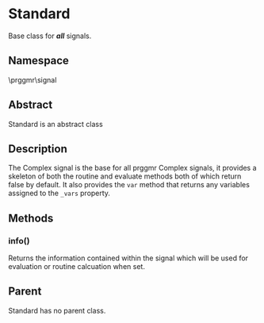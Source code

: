 # Standard

Base class for ***all*** signals.

## Namespace

\prggmr\signal

## Abstract

Standard is an abstract class

## Description

The Complex signal is the base for all prggmr Complex signals, it provides a skeleton of both the routine and evaluate methods both of which return false by default. It also provides the ```var``` method that returns any variables assigned to the ```_vars``` property.

## Methods

### info()

Returns the information contained within the signal which will be used for evaluation or routine calcuation when set.

## Parent

Standard has no parent class.